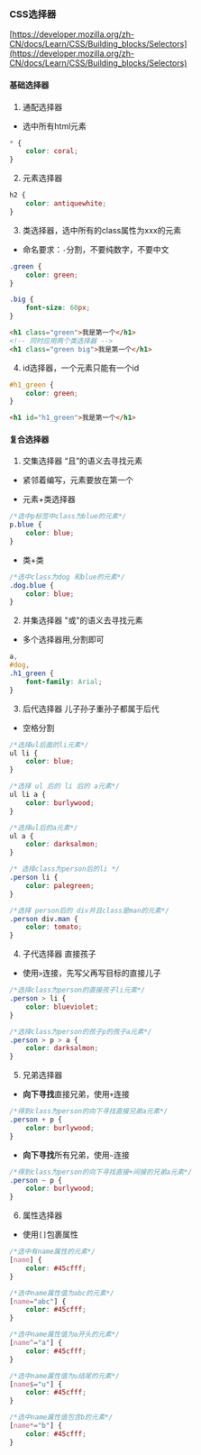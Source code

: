 ### CSS选择器

[https://developer.mozilla.org/zh-CN/docs/Learn/CSS/Building_blocks/Selectors](https://developer.mozilla.org/zh-CN/docs/Learn/CSS/Building_blocks/Selectors)

#### 基础选择器

1. 通配选择器

* 选中所有html元素

```css
* {
    color: coral;
}
```

2. 元素选择器

```css
h2 {
    color: antiquewhite;
}

```

3. 类选择器，选中所有的class属性为xxx的元素

- 命名要求：`-`分割，不要纯数字，不要中文

```css
.green {
    color: green;
}

.big {
    font-size: 60px;
}

```

```html
<h1 class="green">我是第一个</h1>
<!-- 同时应用两个类选择器 -->
<h1 class="green big">我是第一个</h1>

```

4. id选择器，一个元素只能有一个id

```css
#h1_green {
    color: green;
}
```

```html
<h1 id="h1_green">我是第一个</h1>
```

#### 复合选择器

1. 交集选择器 “且”的语义去寻找元素

- 紧邻着编写，元素要放在第一个

* 元素+类选择器

```css
/*选中p标签中class为blue的元素*/
p.blue {
    color: blue;
}
```

* 类+类

```css
/*选中class为dog 和blue的元素*/
.dog.blue {
    color: blue;
}
```

2. 并集选择器 "或"的语义去寻找元素

* 多个选择器用,分割即可

```css
a,
#dog,
.h1_green {
    font-family: Arial;
}
```

3. 后代选择器 儿子孙子重孙子都属于后代

* 空格分割

```css
/*选择ul后面的li元素*/
ul li {
    color: blue;
}

/*选择 ul 后的 li 后的 a元素*/
ul li a {
    color: burlywood;
}

/*选择ul后的a元素*/
ul a {
    color: darksalmon;
}

/* 选择class为person后的li */
.person li {
    color: palegreen;
}

/*选择 person后的 div并且class是man的元素*/
.person div.man {
    color: tomato;
}
```

4. 子代选择器 直接孩子

* 使用`>`连接，先写父再写目标的直接儿子

```css
/*选择class为person的直接孩子li元素*/
.person > li {
    color: blueviolet;
}

/*选择class为person的孩子p的孩子a元素*/
.person > p > a {
    color: darksalmon;
}

```

5. 兄弟选择器

* **向下寻找**直接兄弟，使用`+`连接

```css
/*得到class为person的向下寻找直接兄弟a元素*/
.person + p {
    color: burlywood;
}
```

* **向下寻找**所有兄弟，使用`~`连接

```css
/*得到class为person的向下寻找直接+间接的兄弟a元素*/
.person ~ p {
    color: burlywood;
}
```

6. 属性选择器

* 使用`[]`包裹属性

```css
/*选中有name属性的元素*/
[name] {
    color: #45cfff;
}

/*选中name属性值为abc的元素*/
[name="abc"] {
    color: #45cfff;
}

/*选中name属性值为a开头的元素*/
[name^="a"] {
    color: #45cfff;
}

/*选中name属性值为u结尾的元素*/
[name$="u"] {
    color: #45cfff;
}

/*选中name属性值包含b的元素*/
[name*="b"] {
    color: #45cfff;
}
```
